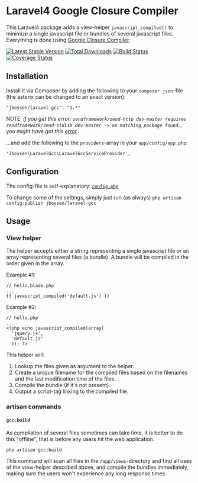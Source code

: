 Laravel4 Google Closure Compiler
===========

This Laravel4 package adds a view-helper `javascript_compiled()` to minimize a single javascript file or bundles of 
several javascript files. Everything is done using [Google Closure Compiler](https://developers.google.com/closure/compiler/).

[![Latest Stable Version](https://poser.pugx.org/jboysen/laravel-gcc/v/stable.png)](https://packagist.org/packages/jboysen/laravel-gcc) 
[![Total Downloads](https://poser.pugx.org/jboysen/laravel-gcc/downloads.png)](https://packagist.org/packages/jboysen/laravel-gcc)
[![Build Status](https://travis-ci.org/jboysen/laravel-gcc.png?branch=master)](https://travis-ci.org/jboysen/laravel-gcc)
[![Coverage Status](https://coveralls.io/repos/jboysen/laravel-gcc/badge.png?branch=master)](https://coveralls.io/r/jboysen/laravel-gcc?branch=master)

## Installation

Install it via Composer by adding the following to your `composer.json`-file (the asterix can be changed to an exact version):

    "jboysen/laravel-gcc": "1.*"

NOTE: *if you get this error: `zendframework/zend-http dev-master requires zendframework/zend-stdlib dev-master -> no matching package found.`, you might have got this [error](https://github.com/composer/composer/issues/2218)..* 

...and add the following to the `providers`-array in your `app/config/app.php`:

    'Jboysen\LaravelGcc\LaravelGccServiceProvider',
    
## Configuration

The config-file is self-explanatory: [`config.php`](https://github.com/jboysen/laravel-gcc/blob/master/src/config/config.php)

To change some of the settings, simply just run (as always) `php artisan config:publish jboysen/laravel-gcc`

## Usage

### View helper

The helper accepts either a string representing a single javascript file or an array representing several files (a bundle). 
A bundle will be compiled in the order given in the array.

Example #1:

    // hello.blade.php
    ...
    {{ javascript_compiled('default.js') }}
    
Example #2:

    // hello.php
    ...
    <?php echo javascript_compiled(array(
      'jquery.js',
      'default.js'
      )); ?>
      
This helper will:

1. Lookup the files given as argument to the helper.
2. Create a unique filename for the compiled files based on the filenames and the last modification time of the files.
3. Compile the bundle (if it's not present).
4. Output a script-tag linking to the compiled file.

### artisan commands

#### `gcc:build`

As compilation of several files sometimes can take time, it is better to do this "offline", that is before any users hit
the web application.

    php artisan gcc:build
    
This command will scan all files in the `/app/views`-directory and find all uses of the view-helper described above, and
compile the bundles immediately, making sure the users won't experience any long response times.

